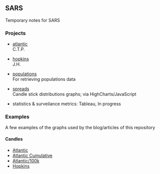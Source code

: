 ## SARS

Temporary notes for SARS

### Projects

* [atlantic](./fundamentals/atlantic) <br/> C.T.P.

* [hopkins](./fundamentals/hopkins) <br/> J.H.

* [populations](./fundamentals/populations) <br/> For retrieving populations data

* [spreads](./graphs/spreads) <br/> Candle stick distributions graphs; via HighCharts/JavaScript

* statistics & surveilance metrics: Tableau, In progress


### Examples

A few examples of the graphs used by the blog/articles of this repository

#### Candles

* [Atlantic](https://nbviewer.jupyter.org/github/briefings/sars/blob/develop/graphs/spreads/pages/atlantic.html)
* [Atlantic Cumulative](https://nbviewer.jupyter.org/github/briefings/sars/blob/develop/graphs/spreads/pages/atlanticcumulative.html)
* [Atlantic/100k](https://nbviewer.jupyter.org/github/briefings/sars/blob/develop/graphs/spreads/pages/atlanticscaled.html)
* [Hopkins](https://nbviewer.jupyter.org/github/briefings/sars/blob/develop/graphs/spreads/pages/hopkins.html)

